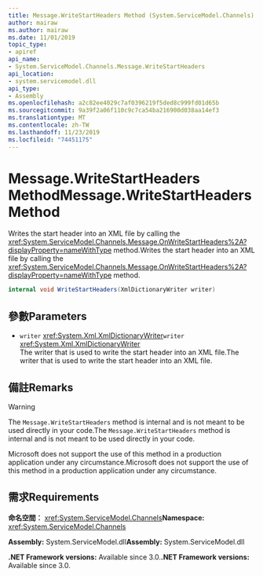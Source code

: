 ```yaml
---
title: Message.WriteStartHeaders Method (System.ServiceModel.Channels)
author: mairaw
ms.author: mairaw
ms.date: 11/01/2019
topic_type:
- apiref
api_name:
- System.ServiceModel.Channels.Message.WriteStartHeaders
api_location:
- system.servicemodel.dll
api_type:
- Assembly
ms.openlocfilehash: a2c82ee4029c7af0396219f5ded8c999fd01d65b
ms.sourcegitcommit: 9a39f2a06f110c9c7ca54ba216900d038aa14ef3
ms.translationtype: MT
ms.contentlocale: zh-TW
ms.lasthandoff: 11/23/2019
ms.locfileid: "74451175"
---
```

# <a name="messagewritestartheaders-method"></a><span data-ttu-id="da336-102">Message.WriteStartHeaders Method</span><span class="sxs-lookup"><span data-stu-id="da336-102">Message.WriteStartHeaders Method</span></span>

<span data-ttu-id="da336-103">Writes the start header into an XML file by calling the <xref:System.ServiceModel.Channels.Message.OnWriteStartHeaders%2A?displayProperty=nameWithType> method.</span><span class="sxs-lookup"><span data-stu-id="da336-103">Writes the start header into an XML file by calling the <xref:System.ServiceModel.Channels.Message.OnWriteStartHeaders%2A?displayProperty=nameWithType> method.</span></span>

```csharp
internal void WriteStartHeaders(XmlDictionaryWriter writer)
```

## <a name="parameters"></a><span data-ttu-id="da336-104">參數</span><span class="sxs-lookup"><span data-stu-id="da336-104">Parameters</span></span>

- <span data-ttu-id="da336-105">`writer` <xref:System.Xml.XmlDictionaryWriter></span><span class="sxs-lookup"><span data-stu-id="da336-105">`writer` <xref:System.Xml.XmlDictionaryWriter></span></span>\
  <span data-ttu-id="da336-106">The writer that is used to write the start header into an XML file.</span><span class="sxs-lookup"><span data-stu-id="da336-106">The writer that is used to write the start header into an XML file.</span></span>

## <a name="remarks"></a><span data-ttu-id="da336-107">備註</span><span class="sxs-lookup"><span data-stu-id="da336-107">Remarks</span></span>

> [!WARNING]
> <span data-ttu-id="da336-108">The `Message.WriteStartHeaders` method is internal and is not meant to be used directly in your code.</span><span class="sxs-lookup"><span data-stu-id="da336-108">The `Message.WriteStartHeaders` method is internal and is not meant to be used directly in your code.</span></span>
>
> <span data-ttu-id="da336-109">Microsoft does not support the use of this method in a production application under any circumstance.</span><span class="sxs-lookup"><span data-stu-id="da336-109">Microsoft does not support the use of this method in a production application under any circumstance.</span></span>

## <a name="requirements"></a><span data-ttu-id="da336-110">需求</span><span class="sxs-lookup"><span data-stu-id="da336-110">Requirements</span></span>

<span data-ttu-id="da336-111">**命名空間︰** <xref:System.ServiceModel.Channels></span><span class="sxs-lookup"><span data-stu-id="da336-111">**Namespace:** <xref:System.ServiceModel.Channels></span></span>

<span data-ttu-id="da336-112">**Assembly:** System.ServiceModel.dll</span><span class="sxs-lookup"><span data-stu-id="da336-112">**Assembly:** System.ServiceModel.dll</span></span>

<span data-ttu-id="da336-113">**.NET Framework versions:** Available since 3.0.</span><span class="sxs-lookup"><span data-stu-id="da336-113">**.NET Framework versions:** Available since 3.0.</span></span>
